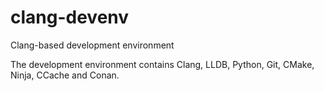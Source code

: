 # clang-devenv
Clang-based development environment

The development environment contains Clang, LLDB, Python, Git, CMake, Ninja, CCache and Conan.
